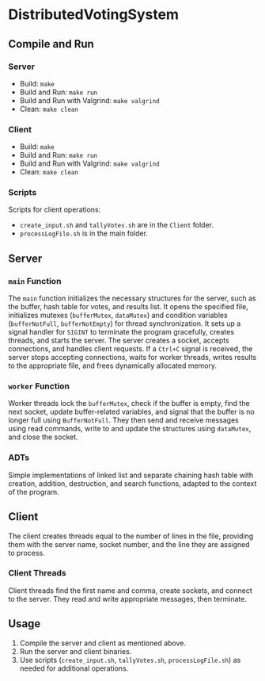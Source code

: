 # DistributedVotingSystem

## Compile and Run

### Server

- Build: `make`
- Build and Run: `make run`
- Build and Run with Valgrind: `make valgrind`
- Clean: `make clean`

### Client

- Build: `make`
- Build and Run: `make run`
- Build and Run with Valgrind: `make valgrind`
- Clean: `make clean`

### Scripts

Scripts for client operations:

- `create_input.sh` and `tallyVotes.sh` are in the `Client` folder.
- `processLogFile.sh` is in the main folder.

## Server

### `main` Function

The `main` function initializes the necessary structures for the server, such as the buffer, hash table for votes, and results list. It opens the specified file, initializes mutexes (`bufferMutex`, `dataMutex`) and condition variables (`bufferNotFull`, `bufferNotEmpty`) for thread synchronization. It sets up a signal handler for `SIGINT` to terminate the program gracefully, creates threads, and starts the server. The server creates a socket, accepts connections, and handles client requests. If a `Ctrl+C` signal is received, the server stops accepting connections, waits for worker threads, writes results to the appropriate file, and frees dynamically allocated memory.

### `worker` Function

Worker threads lock the `bufferMutex`, check if the buffer is empty, find the next socket, update buffer-related variables, and signal that the buffer is no longer full using `BufferNotFull`. They then send and receive messages using read commands, write to and update the structures using `dataMutex`, and close the socket.

### ADTs

Simple implementations of linked list and separate chaining hash table with creation, addition, destruction, and search functions, adapted to the context of the program.

## Client

The client creates threads equal to the number of lines in the file, providing them with the server name, socket number, and the line they are assigned to process.

### Client Threads

Client threads find the first name and comma, create sockets, and connect to the server. They read and write appropriate messages, then terminate.

## Usage

1. Compile the server and client as mentioned above.
2. Run the server and client binaries.
3. Use scripts (`create_input.sh`, `tallyVotes.sh`, `processLogFile.sh`) as needed for additional operations.
